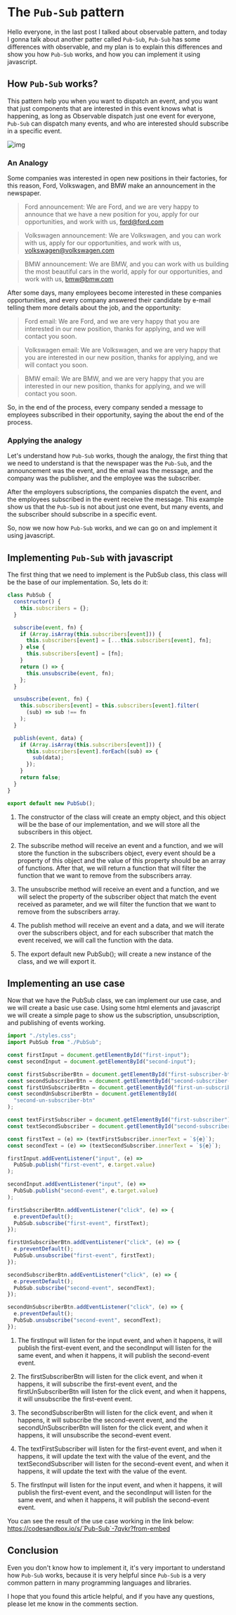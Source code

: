 # The `Pub-Sub` pattern

Hello everyone, in the last post I talked about observable pattern, and today I gonna talk about another patter called `Pub-Sub`, `Pub-Sub` has some differences with observable, and my plan is to explain this differences and show you how `Pub-Sub` works, and how you can implement it using javascript.

## How `Pub-Sub` works?

This pattern help you when you want to dispatch an event, and you want that just components that are interested in this event knows what is happening, as long as Observable dispatch just one event for everyone, `Pub-Sub` can dispatch many events, and who are interested should subscribe in a specific event.

![img](https://res.cloudinary.com/practicaldev/image/fetch/s--Q_RFMIEV--/c_limit%2Cf_auto%2Cfl_progressive%2Cq_auto%2Cw_880/https://miro.medium.com/max/501/1%2ATSLaLllP_DcPQQOTpXbzeA.png)

### An Analogy

Some companies was interested in open new positions in their factories, for this reason, Ford, Volkswagen, and BMW make an announcement in the newspaper.

> Ford announcement: We are Ford, and we are very happy to announce that we have a new position for you, apply for our opportunities, and work with us, ford@ford.com

> Volkswagen announcement: We are Volkswagen, and you can work with us, apply for our opportunities, and work with us, volkswagen@volkswagen.com

> BMW announcement: We are BMW, and you can work with us building the most beautiful cars in the world, apply for our opportunities, and work with us, bmw@bmw.com

After some days, many employees become interested in these companies opportunities, and every company answered their candidate by e-mail telling them more details about the job, and the opportunity:

> Ford email: We are Ford, and we are very happy that you are interested in our new position, thanks for applying, and we will contact you soon.

> Volkswagen email: We are Volkswagen, and we are very happy that you are interested in our new position, thanks for applying, and we will contact you soon.

> BMW email: We are BMW, and we are very happy that you are interested in our new position, thanks for applying, and we will contact you soon.

So, in the end of the process, every company sended a message to employees subscribed in their opportunity, saying the about the end of the process.

### Applying the analogy

Let's understand how `Pub-Sub` works, though the analogy, the first thing that we need to understand is that the newspaper was the `Pub-Sub`, and the announcement was the event, and the email was the message, and the company was the publisher, and the employee was the subscriber.

After the employers subscriptions, the companies dispatch the event, and the employees subscribed in the event receive the message. This example show us that the `Pub-Sub` is not about just one event, but many events, and the subscriber should subscribe in a specific event.

So, now we now how `Pub-Sub` works, and we can go on and implement it using javascript.

## Implementing `Pub-Sub` with javascript

The first thing that we need to implement is the PubSub class, this class will be the base of our implementation. So, lets do it:

```javascript
class PubSub {
  constructor() {
    this.subscribers = {};
  }

  subscribe(event, fn) {
    if (Array.isArray(this.subscribers[event])) {
      this.subscribers[event] = [...this.subscribers[event], fn];
    } else {
      this.subscribers[event] = [fn];
    }
    return () => {
      this.unsubscribe(event, fn);
    };
  }

  unsubscribe(event, fn) {
    this.subscribers[event] = this.subscribers[event].filter(
      (sub) => sub !== fn
    );
  }

  publish(event, data) {
    if (Array.isArray(this.subscribers[event])) {
      this.subscribers[event].forEach((sub) => {
        sub(data);
      });
    }
    return false;
  }
}

export default new PubSub();
```

1. The constructor of the class will create an empty object, and this object will be the base of our implementation, and we will store all the subscribers in this object.

2. The subscribe method will receive an event and a function, and we will store the function in the subscribers object, every event should be a property of this object and the value of this property should be an array of functions. After that, we will return a function that will filter the function that we want to remove from the subscribers array.

3. The unsubscribe method will receive an event and a function, and we will select the property of the subscriber object that match the event received as parameter, and we will filter the function that we want to remove from the subscribers array.

4. The publish method will receive an event and a data, and we will iterate over the subscribers object, and for each subscriber that match the event received, we will call the function with the data.

5. The export default new PubSub(); will create a new instance of the class, and we will export it.

## Implementing an use case

Now that we have the PubSub class, we can implement our use case, and we will create a basic use case. Using some html elements and javascript we will create a simple page to show us the subscription, unsubscription, and publishing of events working.

```javascript
import "./styles.css";
import PubSub from "./PubSub";

const firstInput = document.getElementById("first-input");
const secondInput = document.getElementById("second-input");

const firstSubscriberBtn = document.getElementById("first-subscriber-btn");
const secondSubscriberBtn = document.getElementById("second-subscriber-btn");
const firstUnSubscriberBtn = document.getElementById("first-un-subscriber-btn");
const secondUnSubscriberBtn = document.getElementById(
  "second-un-subscriber-btn"
);

const textFirstSubscriber = document.getElementById("first-subscriber");
const textSecondSubscriber = document.getElementById("second-subscriber");

const firstText = (e) => (textFirstSubscriber.innerText = `${e}`);
const secondText = (e) => (textSecondSubscriber.innerText = `${e}`);

firstInput.addEventListener("input", (e) =>
  PubSub.publish("first-event", e.target.value)
);

secondInput.addEventListener("input", (e) =>
  PubSub.publish("second-event", e.target.value)
);

firstSubscriberBtn.addEventListener("click", (e) => {
  e.preventDefault();
  PubSub.subscribe("first-event", firstText);
});

firstUnSubscriberBtn.addEventListener("click", (e) => {
  e.preventDefault();
  PubSub.unsubscribe("first-event", firstText);
});

secondSubscriberBtn.addEventListener("click", (e) => {
  e.preventDefault();
  PubSub.subscribe("second-event", secondText);
});

secondUnSubscriberBtn.addEventListener("click", (e) => {
  e.preventDefault();
  PubSub.unsubscribe("second-event", secondText);
});
```

1. The firstInput will listen for the input event, and when it happens, it will publish the first-event event, and the secondInput will listen for the same event, and when it happens, it will publish the second-event event.

2. The firstSubscriberBtn will listen for the click event, and when it happens, it will subscribe the first-event event, and the firstUnSubscriberBtn will listen for the click event, and when it happens, it will unsubscribe the first-event event.

3. The secondSubscriberBtn will listen for the click event, and when it happens, it will subscribe the second-event event, and the secondUnSubscriberBtn will listen for the click event, and when it happens, it will unsubscribe the second-event event.

4. The textFirstSubscriber will listen for the first-event event, and when it happens, it will update the text with the value of the event, and the textSecondSubscriber will listen for the second-event event, and when it happens, it will update the text with the value of the event.

5. The firstInput will listen for the input event, and when it happens, it will publish the first-event event, and the secondInput will listen for the same event, and when it happens, it will publish the second-event event.

You can see the result of the use case working in the link below:
https://codesandbox.io/s/`Pub-Sub`-7qvkr?from-embed

## Conclusion

Even you don't know how to implement it, it's very important to understand how `Pub-Sub` works, because it is very helpful since `Pub-Sub` is a very common pattern in many programming languages and libraries.

I hope that you found this article helpful, and if you have any questions, please let me know in the comments section.
